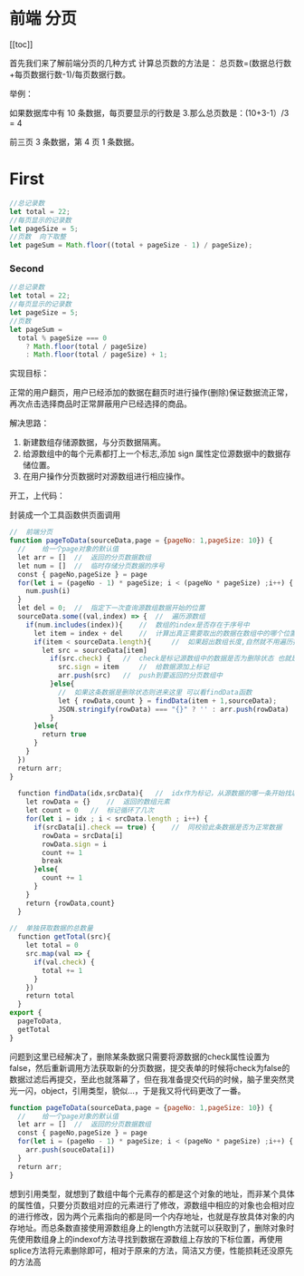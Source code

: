 # 前端 分页

[[toc]]

首先我们来了解前端分页的几种方式
计算总页数的方法是： 总页数=(数据总行数+每页数据行数-1)/每页数据行数。

举例：

如果数据库中有 10 条数据，每页要显示的行数是 3.那么总页数是：(10+3-1）/3 = 4

前三页 3 条数据，第 4 页 1 条数据。

# First

```js
//总记录数
let total = 22;
//每页显示的记录数
let pageSize = 5;
//页数  向下取整
let pageSum = Math.floor((total + pageSize - 1) / pageSize);
```

### Second

```js
//总记录数
let total = 22;
//每页显示的记录数
let pageSize = 5;
//页数
let pageSum =
  total % pageSize === 0
    ? Math.floor(total / pageSize)
    : Math.floor(total / pageSize) + 1;
```

实现目标：

正常的用户翻页，用户已经添加的数据在翻页时进行操作(删除)保证数据流正常，再次点击选择商品时正常屏蔽用户已经选择的商品。

解决思路：

1. 新建数组存储源数据，与分页数据隔离。
2. 给源数组中的每个元素都打上一个标志,添加 sign 属性定位源数据中的数据存储位置。
3. 在用户操作分页数据时对源数组进行相应操作。

开工，上代码：

封装成一个工具函数供页面调用

```js
//  前端分页
function pageToData(sourceData,page = {pageNo: 1,pageSize: 10}) {
  //    给一个page对象的默认值
  let arr = []  //  返回的分页数据数组
  let num = []  //  临时存储分页数据的序号
  const { pageNo,pageSize } = page
  for(let i = (pageNo - 1) * pageSize; i < (pageNo * pageSize) ;i++) {
    num.push(i)
  }
  let del = 0;  //  指定下一次查询源数组数据开始的位置
  sourceData.some((val,index) => {  //  遍历源数组
    if(num.includes(index)){    //  数组的index是否存在于序号中
      let item = index + del    //  计算出真正需要取出的数据在数组中的哪个位置
      if(item < sourceData.length){     //  如果超出数组长度,自然就不用遍历接下来的数据了
        let src = sourceData[item]
          if(src.check) {   //  check是标记源数组中的数据是否为删除状态 也就是check = false就为假删除
            src.sign = item     //  给数据源加上标记
            arr.push(src)   //  push到要返回的分页数组中
          }else{
            //  如果这条数据是删除状态则进来这里 可以看findData函数
            let { rowData,count } = findData(item + 1,sourceData);
            JSON.stringify(rowData) === "{}" ? '' : arr.push(rowData)
          }
      }else{
        return true
      }
    }
  })
  return arr;
}
​
  function findData(idx,srcData){   //  idx作为标记，从源数据的哪一条开始找以idx为准,src 源数据数组
    let rowData = {}    //  返回的数组元素
    let count = 0   //  标记循环了几次
    for(let i = idx ; i < srcData.length ; i++) {
      if(srcData[i].check == true) {    //  同校验此条数据是否为正常数据
        rowData = srcData[i]
        rowData.sign = i
        count += 1
        break
      }else{
        count += 1
      }
    }
    return {rowData,count}
  }
​
//  单独获取数据的总数量
  function getTotal(src){
    let total = 0
    src.map(val => {
      if(val.check) {
        total += 1
      }
    })
    return total
  }
export {
  pageToData,
  getTotal
}
```
问题到这里已经解决了，删除某条数据只需要将源数据的check属性设置为false，然后重新调用方法获取新的分页数据，提交表单的时候将check为false的数据过滤后再提交，至此也就落幕了，但在我准备提交代码的时候，脑子里突然灵光一闪，object，引用类型，貌似...，于是我又将代码更改了一番。
```js
function pageToData(sourceData,page = {pageNo: 1,pageSize: 10}) {
  //    给一个page对象的默认值
  let arr = []  //  返回的分页数据数组
  const { pageNo,pageSize } = page
  for(let i = (pageNo - 1) * pageSize; i < (pageNo * pageSize) ;i++) {
    arr.push(souceData[i])
  } 
  return arr; 
}
```
想到引用类型，就想到了数组中每个元素存的都是这个对象的地址，而非某个具体的属性值，只要分页数组对应的元素进行了修改，源数组中相应的对象也会相对应的进行修改，因为两个元素指向的都是同一个内存地址，也就是存放具体对象的内存地址。而总条数直接使用源数组身上的length方法就可以获取到了，删除对象时先使用数组身上的indexof方法寻找到数据在源数组上存放的下标位置，再使用splice方法将元素删除即可，相对于原来的方法，简洁又方便，性能损耗还没原先的方法高
